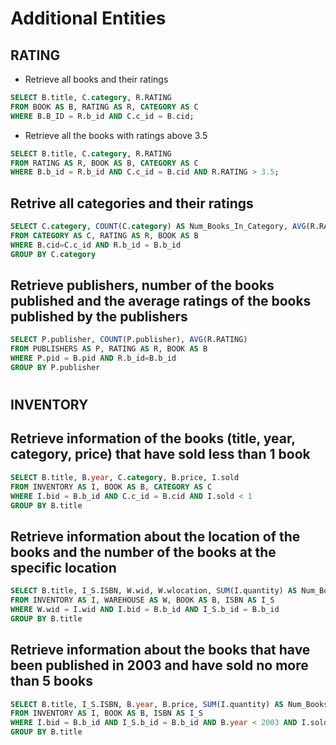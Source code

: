 # Additional Entities

## RATING
* Retrieve all books and their ratings
``` SQL
SELECT B.title, C.category, R.RATING
FROM BOOK AS B, RATING AS R, CATEGORY AS C
WHERE B.B_ID = R.b_id AND C.c_id = B.cid;
```
* Retrieve all the books with ratings above 3.5
```SQL
SELECT B.title, C.category, R.RATING
FROM RATING AS R, BOOK AS B, CATEGORY AS C
WHERE B.b_id = R.b_id AND C.c_id = B.cid AND R.RATING > 3.5;
```
## Retrive all categories and their ratings
```SQL
SELECT C.category, COUNT(C.category) AS Num_Books_In_Category, AVG(R.RATING) AS Average_Rating
FROM CATEGORY AS C, RATING AS R, BOOK AS B 
WHERE B.cid=C.c_id AND R.b_id = B.b_id
GROUP BY C.category
```
## Retrieve publishers, number of the books published and the average ratings of the books published by the publishers
```SQL
SELECT P.publisher, COUNT(P.publisher), AVG(R.RATING)
FROM PUBLISHERS AS P, RATING AS R, BOOK AS B
WHERE P.pid = B.pid AND R.b_id=B.b_id
GROUP BY P.publisher
```
#
#
## INVENTORY

## Retrieve information of the books (title, year, category, price) that have sold less than 1 book
```SQL
SELECT B.title, B.year, C.category, B.price, I.sold
FROM INVENTORY AS I, BOOK AS B, CATEGORY AS C 
WHERE I.bid = B.b_id AND C.c_id = B.cid AND I.sold < 1
GROUP BY B.title
```
## Retrieve information about the location of the books and the number of the books at the specific location
```SQL
SELECT B.title, I_S.ISBN, W.wid, W.wlocation, SUM(I.quantity) AS Num_Books
FROM INVENTORY AS I, WAREHOUSE AS W, BOOK AS B, ISBN AS I_S
WHERE W.wid = I.wid AND I.bid = B.b_id AND I_S.b_id = B.b_id
GROUP BY B.title
```
## Retrieve information about the books that have been published in 2003 and have sold no more than 5 books
```SQL
SELECT B.title, I_S.ISBN, B.year, B.price, SUM(I.quantity) AS Num_Books
FROM INVENTORY AS I, BOOK AS B, ISBN AS I_S
WHERE I.bid = B.b_id AND I_S.b_id = B.b_id AND B.year < 2003 AND I.sold < 5 
GROUP BY B.title
```
